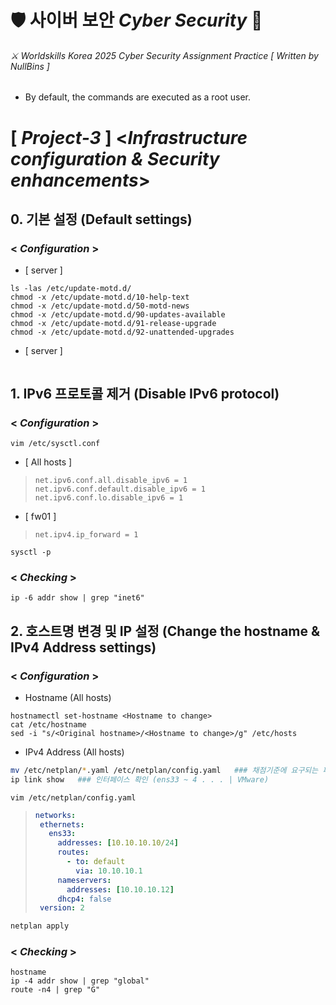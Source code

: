 # 🛡 사이버 보안 *Cyber Security* 🔐
###### ⚔ Worldskills Korea 2025 Cyber Security Assignment Practice [ *Written by NullBins* ]
- By default, the commands are executed as a root user.

# [ *Project-3* ] <*Infrastructure configuration & Security enhancements*>

## 0. 기본 설정 (Default settings)
### < *Configuration* >
- [ server ]
```vim
ls -las /etc/update-motd.d/
chmod -x /etc/update-motd.d/10-help-text
chmod -x /etc/update-motd.d/50-motd-news
chmod -x /etc/update-motd.d/90-updates-available
chmod -x /etc/update-motd.d/91-release-upgrade
chmod -x /etc/update-motd.d/92-unattended-upgrades
```
- [ server ]
>```vim
>
>```

## 1. IPv6 프로토콜 제거 (Disable IPv6 protocol)
### < *Configuration* >
```vim
vim /etc/sysctl.conf
```
- [ All hosts ]
>```vim
>net.ipv6.conf.all.disable_ipv6 = 1  
>net.ipv6.conf.default.disable_ipv6 = 1  
>net.ipv6.conf.lo.disable_ipv6 = 1
>```
- [ fw01 ]
>```vim
>net.ipv4.ip_forward = 1  
>```
```vim
sysctl -p
```
### < *Checking* >
```vim
ip -6 addr show | grep "inet6"
```

## 2. 호스트명 변경 및 IP 설정 (Change the hostname & IPv4 Address settings)
### < *Configuration* >
* Hostname (All hosts)
```vim
hostnamectl set-hostname <Hostname to change>
cat /etc/hostname
sed -i "s/<Original hostname>/<Hostname to change>/g" /etc/hosts
```
* IPv4 Address (All hosts)
```bash
mv /etc/netplan/*.yaml /etc/netplan/config.yaml   ### 채점기준에 요구되는 파일명으로 변경
ip link show   ### 인터페이스 확인 (ens33 ~ 4 . . . | VMware)
```
```vim
vim /etc/netplan/config.yaml
```
>```yaml
>networks:
>  ethernets:
>    ens33:
>      addresses: [10.10.10.10/24]
>      routes:
>        - to: default
>          via: 10.10.10.1
>      nameservers:
>        addresses: [10.10.10.12]
>      dhcp4: false
>  version: 2
>```
```bash
netplan apply
```
### < *Checking* >
```vim
hostname
ip -4 addr show | grep "global"
route -n4 | grep "G"
```
